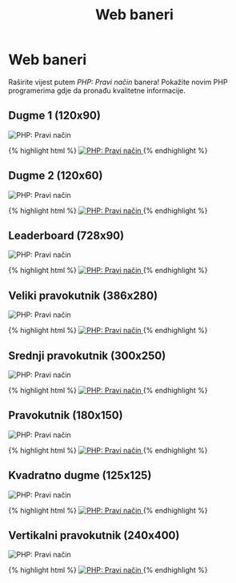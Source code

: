 ﻿---
layout: default
title: Web baneri
description: "Raširite vijest! Upotrijebite ove web banere kako biste obavijestili nove PHP programere o ovom projektu"
---

# Web baneri

Raširite vijest putem _PHP: Pravi način_ banera! Pokažite novim PHP programerima gdje da pronađu kvalitetne informacije.

## Dugme 1 (120x90)

<p><img src="/images/banners/btn1-120x90.png" alt="PHP: Pravi način"/></p>

{% highlight html %}
<a href="http://www.phptherightway.com">
    <img src="http://www.phptherightway.com/images/banners/btn1-120x90.png" alt="PHP: Pravi način"/>
</a>
{% endhighlight %}

## Dugme 2 (120x60)

<p><img src="/images/banners/btn2-120x60.png" alt="PHP: Pravi način"/></p>

{% highlight html %}
<a href="http://www.phptherightway.com">
    <img src="http://www.phptherightway.com/images/banners/btn2-120x60.png" alt="PHP: Pravi način"/>
</a>
{% endhighlight %}

## Leaderboard (728x90)

<p><img src="/images/banners/leaderboard-728x90.png" alt="PHP: Pravi način"/></p>

{% highlight html %}
<a href="http://www.phptherightway.com">
    <img src="http://www.phptherightway.com/images/banners/leaderboard-728x90.png" alt="PHP: Pravi način"/>
</a>
{% endhighlight %}

## Veliki pravokutnik (386x280)

<p><img src="/images/banners/lg-rect-386x280.png" alt="PHP: Pravi način"/></p>

{% highlight html %}
<a href="http://www.phptherightway.com">
    <img src="http://www.phptherightway.com/images/banners/lg-rect-386x280.png" alt="PHP: Pravi način"/>
</a>
{% endhighlight %}

## Srednji pravokutnik (300x250)

<p><img src="/images/banners/med-rect-300x250.png" alt="PHP: Pravi način"/></p>

{% highlight html %}
<a href="http://www.phptherightway.com">
    <img src="http://www.phptherightway.com/images/banners/med-rect-300x250.png" alt="PHP: Pravi način"/>
</a>
{% endhighlight %}

## Pravokutnik (180x150)

<p><img src="/images/banners/rect-180x150.png" alt="PHP: Pravi način"/></p>

{% highlight html %}
<a href="http://www.phptherightway.com">
    <img src="http://www.phptherightway.com/images/banners/rect-180x150.png" alt="PHP: Pravi način"/>
</a>
{% endhighlight %}

## Kvadratno dugme (125x125)

<p><img src="/images/banners/sq-btn-125x125.png" alt="PHP: Pravi način"/></p>

{% highlight html %}
<a href="http://www.phptherightway.com">
    <img src="http://www.phptherightway.com/images/banners/sq-btn-125x125.png" alt="PHP: Pravi način"/>
</a>
{% endhighlight %}

## Vertikalni pravokutnik (240x400)

<p><img src="/images/banners/vert-rect-240x400.png" alt="PHP: Pravi način"/></p>

{% highlight html %}
<a href="http://www.phptherightway.com">
    <img src="http://www.phptherightway.com/images/banners/vert-rect-240x400.png" alt="PHP: Pravi način"/>
</a>
{% endhighlight %}

